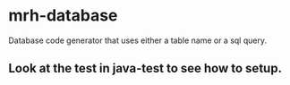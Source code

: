 # mrh-database
Database code generator that uses either a table name or a sql query.
## Look at the test in java-test to see how to setup.

